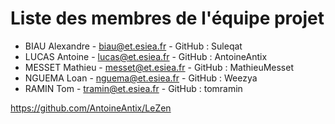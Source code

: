 # Liste des membres de l'équipe projet

- BIAU Alexandre - biau@et.esiea.fr - GitHub : Suleqat
- LUCAS Antoine - lucas@et.esiea.fr - GitHub : AntoineAntix
- MESSET Mathieu - messet@et.esiea.fr - GitHub : MathieuMesset
- NGUEMA Loan - nguema@et.esiea.fr - GitHub : Weezya
- RAMIN Tom - tramin@et.esiea.fr - GitHub : tomramin

https://github.com/AntoineAntix/LeZen